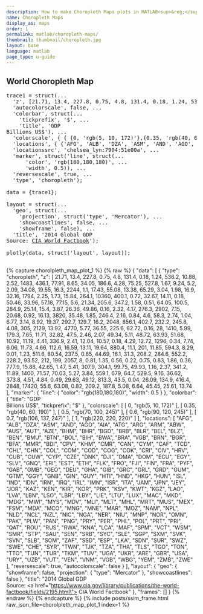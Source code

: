 ```yaml
---
description: How to make Choropleth Maps plots in MATLAB<sup>&reg;</sup> with Plotly.
name: Choropleth Maps
display_as: maps
order: 1
permalink: matlab/choropleth-maps/
thumbnail: thumbnail/choropleth.jpg
layout: base
language: matlab
page_type: u-guide
---
```



## World Choropleth Map


<pre class="mcode">
trace1 = struct(...
  'z', [21.71, 13.4, 227.8, 0.75, 4.8, 131.4, 0.18, 1.24, 536.2, 10.88, 2.52, 1483.0, 436.1, 77.91, 8.65, 34.05, 186.6, 4.28, 75.25, 527.8, 1.67, 9.24, 5.2, 2.09, 34.08, 19.55, 16.3, 2244.0, 1.1, 17.43, 55.08, 13.38, 65.29, 3.04, 1.98, 16.9, 32.16, 1794.0, 2.25, 1.73, 15.84, 264.1, 10360.0, 400.1, 0.72, 32.67, 14.11, 0.18, 50.46, 33.96, 57.18, 77.15, 5.6, 21.34, 205.6, 347.2, 1.58, 0.51, 64.05, 100.5, 284.9, 25.14, 15.4, 3.87, 26.36, 49.86, 0.16, 2.32, 4.17, 276.3, 2902.0, 7.15, 20.68, 0.92, 16.13, 3820.0, 35.48, 1.85, 246.4, 2.16, 0.84, 4.6, 58.3, 2.74, 1.04, 6.77, 3.14, 8.92, 19.37, 292.7, 129.7, 16.2, 2048.0, 856.1, 402.7, 232.2, 245.8, 4.08, 305.0, 2129.0, 13.92, 4770.0, 5.77, 36.55, 225.6, 62.72, 0.16, 28.0, 1410.0, 5.99, 179.3, 7.65, 11.71, 32.82, 47.5, 2.46, 2.07, 49.34, 5.11, 48.72, 63.93, 51.68, 10.92, 11.19, 4.41, 336.9, 2.41, 12.04, 10.57, 0.18, 4.29, 12.72, 1296.0, 0.34, 7.74, 6.06, 11.73, 4.66, 112.6, 16.59, 13.11, 19.64, 880.4, 11.1, 201.0, 11.85, 594.3, 8.29, 0.01, 1.23, 511.6, 80.54, 237.5, 0.65, 44.69, 16.1, 31.3, 208.2, 284.6, 552.2, 228.2, 93.52, 212.0, 199.0, 2057.0, 8.0, 0.81, 1.35, 0.56, 0.22, 0.75, 0.83, 1.86, 0.36, 777.9, 15.88, 42.65, 1.47, 5.41, 307.9, 304.1, 99.75, 49.93, 1.16, 2.37, 341.2, 11.89, 1400.0, 71.57, 70.03, 5.27, 3.84, 559.1, 679.0, 64.7, 529.5, 9.16, 36.62, 373.8, 4.51, 4.84, 0.49, 29.63, 49.12, 813.3, 43.5, 0.04, 26.09, 134.9, 416.4, 2848.0, 17420.0, 55.6, 63.08, 0.82, 209.2, 187.8, 5.08, 6.64, 45.45, 25.61, 13.74], ...
  'autocolorscale', false, ...
  'colorbar', struct(...
    'tickprefix', '$', ...
    'title', 'GDP<br>Billions US$'), ...
  'colorscale', { { {0, 'rgb(5, 10, 172)'},{0.35, 'rgb(40, 60, 190)'},{0.5, 'rgb(70, 100, 245)'},{0.6, 'rgb(90, 120, 245)'},{0.7, 'rgb(106, 137, 247)'},{1, 'rgb(220, 220, 220)'} } }, ...
  'locations', { {'AFG', 'ALB', 'DZA', 'ASM', 'AND', 'AGO', 'AIA', 'ATG', 'ARG', 'ARM', 'ABW', 'AUS', 'AUT', 'AZE', 'BHM', 'BHR', 'BGD', 'BRB', 'BLR', 'BEL', 'BLZ', 'BEN', 'BMU', 'BTN', 'BOL', 'BIH', 'BWA', 'BRA', 'VGB', 'BRN', 'BGR', 'BFA', 'MMR', 'BDI', 'CPV', 'KHM', 'CMR', 'CAN', 'CYM', 'CAF', 'TCD', 'CHL', 'CHN', 'COL', 'COM', 'COD', 'COG', 'COK', 'CRI', 'CIV', 'HRV', 'CUB', 'CUW', 'CYP', 'CZE', 'DNK', 'DJI', 'DMA', 'DOM', 'ECU', 'EGY', 'SLV', 'GNQ', 'ERI', 'EST', 'ETH', 'FLK', 'FRO', 'FJI', 'FIN', 'FRA', 'PYF', 'GAB', 'GMB', 'GEO', 'DEU', 'GHA', 'GIB', 'GRC', 'GRL', 'GRD', 'GUM', 'GTM', 'GGY', 'GNB', 'GIN', 'GUY', 'HTI', 'HND', 'HKG', 'HUN', 'ISL', 'IND', 'IDN', 'IRN', 'IRQ', 'IRL', 'IMN', 'ISR', 'ITA', 'JAM', 'JPN', 'JEY', 'JOR', 'KAZ', 'KEN', 'KIR', 'KOR', 'PRK', 'KSV', 'KWT', 'KGZ', 'LAO', 'LVA', 'LBN', 'LSO', 'LBR', 'LBY', 'LIE', 'LTU', 'LUX', 'MAC', 'MKD', 'MDG', 'MWI', 'MYS', 'MDV', 'MLI', 'MLT', 'MHL', 'MRT', 'MUS', 'MEX', 'FSM', 'MDA', 'MCO', 'MNG', 'MNE', 'MAR', 'MOZ', 'NAM', 'NPL', 'NLD', 'NCL', 'NZL', 'NIC', 'NGA', 'NER', 'NIU', 'MNP', 'NOR', 'OMN', 'PAK', 'PLW', 'PAN', 'PNG', 'PRY', 'PER', 'PHL', 'POL', 'PRT', 'PRI', 'QAT', 'ROU', 'RUS', 'RWA', 'KNA', 'LCA', 'MAF', 'SPM', 'VCT', 'WSM', 'SMR', 'STP', 'SAU', 'SEN', 'SRB', 'SYC', 'SLE', 'SGP', 'SXM', 'SVK', 'SVN', 'SLB', 'SOM', 'ZAF', 'SSD', 'ESP', 'LKA', 'SDN', 'SUR', 'SWZ', 'SWE', 'CHE', 'SYR', 'TWN', 'TJK', 'TZA', 'THA', 'TLS', 'TGO', 'TON', 'TTO', 'TUN', 'TUR', 'TKM', 'TUV', 'UGA', 'UKR', 'ARE', 'GBR', 'USA', 'URY', 'UZB', 'VUT', 'VEN', 'VNM', 'VGB', 'WBG', 'YEM', 'ZMB', 'ZWE'} }, ...
  'locationssrc', 'chelsea_lyn:7904:51e00a', ...
  'marker', struct('line', struct(...
      'color', 'rgb(180,180,180)', ...
      'width', 0.5)), ...
  'reversescale', true, ...
  'type', 'choropleth');

data = {trace1};

layout = struct(...
  'geo', struct(...
    'projection', struct('type', 'Mercator'), ...
    'showcoastlines', false, ...
    'showframe', false), ...
  'title', '2014 Global GDP<br>Source: <a href="https://www.cia.gov/library/publications/the-world-factbook/fields/2195.html">CIA World Factbook</a>');

plotly(data, struct('layout', layout));

</pre>

{% capture chorolpleth_map_plot_1 %}
  {% raw %}
{ "data": [ { "type": "choropleth", "z": [ 21.71, 13.4, 227.8, 0.75, 4.8, 131.4, 0.18, 1.24, 536.2, 10.88, 2.52, 1483, 436.1, 77.91, 8.65, 34.05, 186.6, 4.28, 75.25, 527.8, 1.67, 9.24, 5.2, 2.09, 34.08, 19.55, 16.3, 2244, 1.1, 17.43, 55.08, 13.38, 65.29, 3.04, 1.98, 16.9, 32.16, 1794, 2.25, 1.73, 15.84, 264.1, 10360, 400.1, 0.72, 32.67, 14.11, 0.18, 50.46, 33.96, 57.18, 77.15, 5.6, 21.34, 205.6, 347.2, 1.58, 0.51, 64.05, 100.5, 284.9, 25.14, 15.4, 3.87, 26.36, 49.86, 0.16, 2.32, 4.17, 276.3, 2902, 7.15, 20.68, 0.92, 16.13, 3820, 35.48, 1.85, 246.4, 2.16, 0.84, 4.6, 58.3, 2.74, 1.04, 6.77, 3.14, 8.92, 19.37, 292.7, 129.7, 16.2, 2048, 856.1, 402.7, 232.2, 245.8, 4.08, 305, 2129, 13.92, 4770, 5.77, 36.55, 225.6, 62.72, 0.16, 28, 1410, 5.99, 179.3, 7.65, 11.71, 32.82, 47.5, 2.46, 2.07, 49.34, 5.11, 48.72, 63.93, 51.68, 10.92, 11.19, 4.41, 336.9, 2.41, 12.04, 10.57, 0.18, 4.29, 12.72, 1296, 0.34, 7.74, 6.06, 11.73, 4.66, 112.6, 16.59, 13.11, 19.64, 880.4, 11.1, 201, 11.85, 594.3, 8.29, 0.01, 1.23, 511.6, 80.54, 237.5, 0.65, 44.69, 16.1, 31.3, 208.2, 284.6, 552.2, 228.2, 93.52, 212, 199, 2057, 8, 0.81, 1.35, 0.56, 0.22, 0.75, 0.83, 1.86, 0.36, 777.9, 15.88, 42.65, 1.47, 5.41, 307.9, 304.1, 99.75, 49.93, 1.16, 2.37, 341.2, 11.89, 1400, 71.57, 70.03, 5.27, 3.84, 559.1, 679, 64.7, 529.5, 9.16, 36.62, 373.8, 4.51, 4.84, 0.49, 29.63, 49.12, 813.3, 43.5, 0.04, 26.09, 134.9, 416.4, 2848, 17420, 55.6, 63.08, 0.82, 209.2, 187.8, 5.08, 6.64, 45.45, 25.61, 13.74 ], "marker": { "line": { "color": "rgb(180,180,180)", "width": 0.5 } }, "colorbar": { "title": "GDP<br>Billions US$", "tickprefix": "$" }, "colorscale": [ [ 0, "rgb(5, 10, 172)" ], [ 0.35, "rgb(40, 60, 190)" ], [ 0.5, "rgb(70, 100, 245)" ], [ 0.6, "rgb(90, 120, 245)" ], [ 0.7, "rgb(106, 137, 247)" ], [ 1, "rgb(220, 220, 220)" ] ], "locations": [ "AFG", "ALB", "DZA", "ASM", "AND", "AGO", "AIA", "ATG", "ARG", "ARM", "ABW", "AUS", "AUT", "AZE", "BHM", "BHR", "BGD", "BRB", "BLR", "BEL", "BLZ", "BEN", "BMU", "BTN", "BOL", "BIH", "BWA", "BRA", "VGB", "BRN", "BGR", "BFA", "MMR", "BDI", "CPV", "KHM", "CMR", "CAN", "CYM", "CAF", "TCD", "CHL", "CHN", "COL", "COM", "COD", "COG", "COK", "CRI", "CIV", "HRV", "CUB", "CUW", "CYP", "CZE", "DNK", "DJI", "DMA", "DOM", "ECU", "EGY", "SLV", "GNQ", "ERI", "EST", "ETH", "FLK", "FRO", "FJI", "FIN", "FRA", "PYF", "GAB", "GMB", "GEO", "DEU", "GHA", "GIB", "GRC", "GRL", "GRD", "GUM", "GTM", "GGY", "GNB", "GIN", "GUY", "HTI", "HND", "HKG", "HUN", "ISL", "IND", "IDN", "IRN", "IRQ", "IRL", "IMN", "ISR", "ITA", "JAM", "JPN", "JEY", "JOR", "KAZ", "KEN", "KIR", "KOR", "PRK", "KSV", "KWT", "KGZ", "LAO", "LVA", "LBN", "LSO", "LBR", "LBY", "LIE", "LTU", "LUX", "MAC", "MKD", "MDG", "MWI", "MYS", "MDV", "MLI", "MLT", "MHL", "MRT", "MUS", "MEX", "FSM", "MDA", "MCO", "MNG", "MNE", "MAR", "MOZ", "NAM", "NPL", "NLD", "NCL", "NZL", "NIC", "NGA", "NER", "NIU", "MNP", "NOR", "OMN", "PAK", "PLW", "PAN", "PNG", "PRY", "PER", "PHL", "POL", "PRT", "PRI", "QAT", "ROU", "RUS", "RWA", "KNA", "LCA", "MAF", "SPM", "VCT", "WSM", "SMR", "STP", "SAU", "SEN", "SRB", "SYC", "SLE", "SGP", "SXM", "SVK", "SVN", "SLB", "SOM", "ZAF", "SSD", "ESP", "LKA", "SDN", "SUR", "SWZ", "SWE", "CHE", "SYR", "TWN", "TJK", "TZA", "THA", "TLS", "TGO", "TON", "TTO", "TUN", "TUR", "TKM", "TUV", "UGA", "UKR", "ARE", "GBR", "USA", "URY", "UZB", "VUT", "VEN", "VNM", "VGB", "WBG", "YEM", "ZMB", "ZWE" ], "reversescale": true, "autocolorscale": false } ], "layout": { "geo": { "showframe": false, "projection": { "type": "Mercator" }, "showcoastlines": false }, "title": "2014 Global GDP<br>Source:            <a href=\"https://www.cia.gov/library/publications/the-world-factbook/fields/2195.html\">            CIA World Factbook</a>" }, "frames": [] }
  {% endraw %}
{% endcapture %}
{% include posts/ssim_frame.html 
  raw_json_file=chorolpleth_map_plot_1
  index=1
%}


<!--------------------- EXAMPLE BREAK ------------------------->